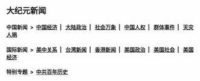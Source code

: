 ## 大纪元新闻

#### 中国新闻 &nbsp;>&nbsp; [中国经济](indexes/ncid283/README.md?12030045) &nbsp;| &nbsp; [大陆政治](indexes/ncid277/README.md?12030045) &nbsp;| &nbsp; [社会万象](indexes/ncid282/README.md?12030045) &nbsp;| &nbsp; [中国人权](indexes/ncid278/README.md?12030045) &nbsp;| &nbsp; [群体事件](indexes/ncid279/README.md?12030045) &nbsp;| &nbsp; [天灾人祸](indexes/ncid280/README.md?12030045)

#### 国际新闻 &nbsp;>&nbsp; [美中关系](indexes/nf1412576/README.md?12030045) &nbsp;| &nbsp; [台湾新闻](indexes/ncid1349361/README.md?12030045) &nbsp;| &nbsp; [香港新闻](indexes/ncid1349362/README.md?12030045) &nbsp;| &nbsp; [美国政治](indexes/ncid1078159/README.md?12030045) &nbsp;| &nbsp; [美国社会](indexes/ncid1078160/README.md?12030045) &nbsp;| &nbsp; [美国经济](indexes/ncid1078158/README.md?12030045)

#### 特别专题 &nbsp;>&nbsp; [中共百年历史](https://github.com/epoch-news/epoch-special/blob/master/README.md?12030045)  
